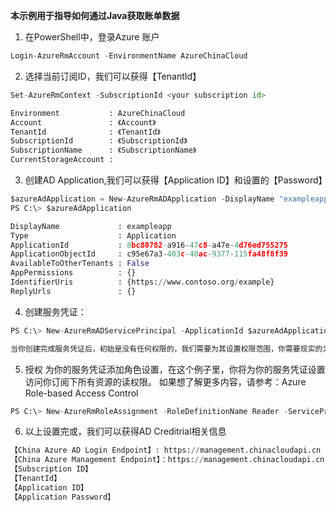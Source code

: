 **本示例用于指导如何通过Java获取账单数据**

1. 在PowerShell中，登录Azure 账户
``` python
Login-AzureRmAccount -EnvironmentName AzureChinaCloud

```

2. 选择当前订阅ID，我们可以获得【TenantId】
``` python
Set-AzureRmContext -SubscriptionId <your subscription id>

Environment           : AzureChinaCloud
Account               : 《Account》
TenantId              : 《TenantId》
SubscriptionId        : 《SubscriptionId》
SubscriptionName      : 《SubscriptionName》
CurrentStorageAccount : 

```

3. 创建AD Application,我们可以获得【Application ID】和设置的【Password】
``` python
$azureAdApplication = New-AzureRmADApplication -DisplayName "exampleapp" -HomePage "https://www.contoso.org" -IdentifierUris "https://www.contoso.org/example" -Password "<Your_Password>"
PS C:\> $azureAdApplication

DisplayName             : exampleapp
Type                    : Application
ApplicationId           : 8bc80782-a916-47c8-a47e-4d76ed755275
ApplicationObjectId     : c95e67a3-403c-40ac-9377-115fa48f8f39
AvailableToOtherTenants : False
AppPermissions          : {}
IdentifierUris          : {https://www.contoso.org/example}
ReplyUrls               : {}

```

4. 创建服务凭证：
``` python
PS C:\> New-AzureRmADServicePrincipal -ApplicationId $azureAdApplication.ApplicationId

当你创建完成服务凭证后，初始是没有任何权限的，我们需要为其设置权限范围，你需要现实的为你的服务凭证设置具体的权限

```

5. 授权
为你的服务凭证添加角色设置，在这个例子里，你将为你的服务凭证设置访问你订阅下所有资源的读权限。 如果想了解更多内容，请参考：Azure Role-based Access Control
``` python
PS C:\> New-AzureRmRoleAssignment -RoleDefinitionName Reader -ServicePrincipalName $azureAdApplication.ApplicationId

```

6. 以上设置完或，我们可以获得AD Creditrial相关信息
``` python
【China Azure AD Login Endpoint】: https://management.chinacloudapi.cn
【China Azure Management Endpoint】：https://management.chinacloudapi.cn
【Subscription ID】
【TenantId】
【Application ID】
【Application Password】

```

